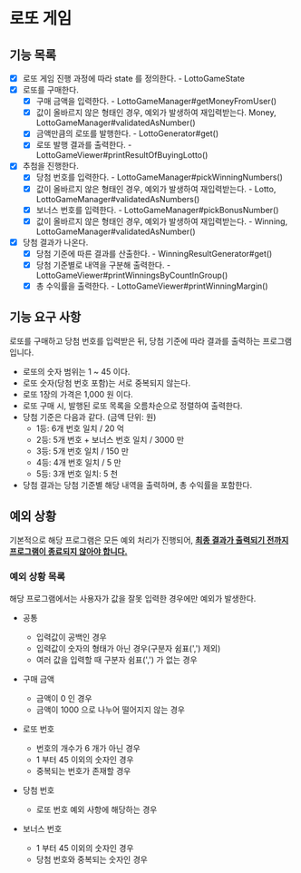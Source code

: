 # 로또 게임

## 기능 목록

- [x] 로또 게임 진행 과정에 따라 state 를 정의한다. - LottoGameState
- [x] 로또를 구매한다.
  - [x] 구매 금액을 입력한다. - LottoGameManager#getMoneyFromUser()
  - [x] 값이 올바르지 않은 형태인 경우, 예외가 발생하여 재입력받는다. Money, LottoGameManager#validatedAsNumber()
  - [x] 금액만큼의 로또를 발행한다. - LottoGenerator#get()
  - [x] 로또 발행 결과를 출력한다. - LottoGameViewer#printResultOfBuyingLotto()
- [x] 추첨을 진행한다.
  - [x] 당첨 번호를 입력한다. - LottoGameManager#pickWinningNumbers()
  - [x] 값이 올바르지 않은 형태인 경우, 예외가 발생하여 재입력받는다. - Lotto, LottoGameManager#validatedAsNumbers()
  - [x] 보너스 번호를 입력한다. - LottoGameManager#pickBonusNumber()
  - [x] 값이 올바르지 않은 형태인 경우, 예외가 발생하여 재입력받는다. - Winning, LottoGameManager#validatedAsNumber()
- [x] 당첨 결과가 나온다.
  - [x] 당첨 기준에 따른 결과를 산출한다. - WinningResultGenerator#get()
  - [x] 당첨 기준별로 내역을 구분해 출력한다. - LottoGameViewer#printWinningsByCountInGroup()
  - [x] 총 수익률을 출력한다. - LottoGameViewer#printWinningMargin()

## 기능 요구 사항

로또를 구매하고 당첨 번호를 입력받은 뒤, 당첨 기준에 따라 결과를 출력하는 프로그램입니다.

- 로또의 숫자 범위는 1 ~ 45 이다.
- 로또 숫자(당첨 번호 포함)는 서로 중복되지 않는다.
- 로또 1장의 가격은 1,000 원 이다.
- 로또 구매 시, 발행된 로또 목록을 오름차순으로 정렬하여 출력한다.
- 당첨 기준은 다음과 같다. (금액 단위: 원)
  - 1등: 6개 번호 일치 / 20 억
  - 2등: 5개 번호 + 보너스 번호 일치 / 3000 만
  - 3등: 5개 번호 일치 / 150 만
  - 4등: 4개 번호 일치 / 5 만
  - 5등: 3개 번호 일치: 5 천
- 당첨 결과는 당첨 기준별 해당 내역을 출력하며, 총 수익률을 포함한다.

## 예외 상황

기본적으로 해당 프로그램은 모든 예외 처리가 진행되어, <u>__최종 결과가 출력되기 전까지 프로그램이 종료되지 않아야 합니다.__</u>

### 예외 상황 목록

해당 프로그램에서는 사용자가 값을 잘못 입력한 경우에만 예외가 발생한다.

- 공통
  - 입력값이 공백인 경우
  - 입력값이 숫자의 형태가 아닌 경우(구분자 쉼표(',') 제외)
  - 여러 값을 입력할 때 구분자 쉼표(',') 가 없는 경우

- 구매 금액
  - 금액이 0 인 경우
  - 금액이 1000 으로 나누어 떨어지지 않는 경우
- 로또 번호
  - 번호의 개수가 6 개가 아닌 경우
  - 1 부터 45 이외의 숫자인 경우
  - 중복되는 번호가 존재할 경우
- 당첨 번호
  - 로또 번호 예외 사항에 해당하는 경우
- 보너스 번호
  - 1 부터 45 이외의 숫자인 경우
  - 당첨 번호와 중복되는 숫자인 경우